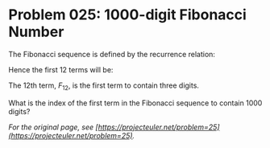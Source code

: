 # Problem 025: $1000$-digit Fibonacci Number

The Fibonacci sequence is defined by the recurrence relation:

Hence the first $12$ terms will be:

The $12\text{th}$ term, $F_{12}$, is the first term to contain three digits.

What is the index of the first term in the Fibonacci sequence to contain $1000$ digits?

*For the original page, see [https://projecteuler.net/problem=25](https://projecteuler.net/problem=25).*
